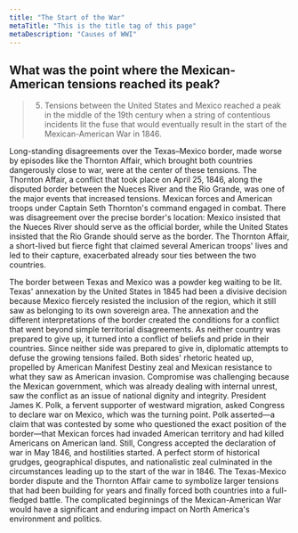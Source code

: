 ```yaml
---
title: "The Start of the War"
metaTitle: "This is the title tag of this page"
metaDescription: "Causes of WWI"
---
```

## What was the point where the Mexican-American tensions reached its peak?
> 5) Tensions between the United States and Mexico reached a peak in the middle of the 19th century when a string of contentious incidents lit the fuse that would eventually result in the start of the Mexican-American War in 1846. 

Long-standing disagreements over the Texas–Mexico border, made worse by episodes like the 
Thornton Affair, which brought both countries dangerously close to war, were at the center of these tensions. The Thornton Affair, a conflict that took place on April 25, 1846, along the disputed border between the Nueces River and the Rio Grande, was one of the major events that increased tensions. Mexican forces and American troops under Captain Seth Thornton's command engaged in combat. There was disagreement over the precise border's location: Mexico insisted that the Nueces River should serve as the official border, while the United States insisted that the Rio Grande should serve as the border. The Thornton Affair, a short-lived but fierce fight that claimed several American troops' lives and led to their capture, exacerbated already sour ties between the two countries.

The border between Texas and Mexico was a powder keg waiting to be lit. Texas' annexation by the United States in 1845 had been a divisive decision because Mexico fiercely resisted the inclusion of the region, which it still saw as belonging to its own sovereign area. 
The annexation and the different interpretations of the border created the conditions for a conflict that went beyond simple territorial disagreements. As neither country was prepared to give up, it turned into a conflict of beliefs and pride in their countries.
Since neither side was prepared to give in, diplomatic attempts to defuse the growing tensions failed. Both sides' rhetoric heated up, propelled by American Manifest Destiny zeal and Mexican resistance to what they saw as American invasion. Compromise was challenging because the Mexican government, which was already dealing with internal unrest, saw the conflict as an issue of national dignity and integrity.
President James K. Polk, a fervent supporter of westward migration, asked Congress to declare war on Mexico, which was the turning point. Polk asserted—a claim that was contested by some who questioned the exact position of the border—that Mexican forces had invaded American territory and had killed Americans on American land. Still, Congress accepted the declaration of war in May 1846, and hostilities started.
A perfect storm of historical grudges, geographical disputes, and nationalistic zeal culminated in the circumstances leading up to the start of the war in 1846. The Texas-Mexico border dispute and the Thornton Affair came to symbolize larger tensions that had been building for years and finally forced both countries into a full-fledged battle. 
The complicated beginnings of the Mexican-American War would have a significant and enduring impact on North America's environment and politics.
